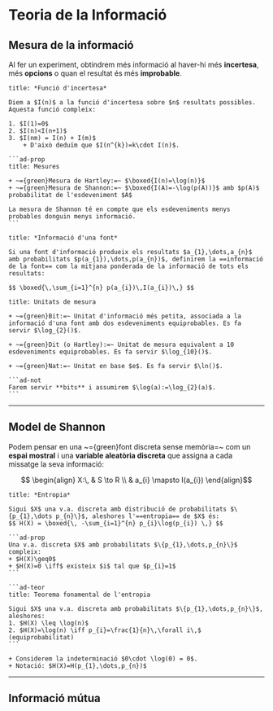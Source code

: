 # Teoria de la Informació

## **Mesura** de la informació

Al fer un experiment, obtindrem més informació al haver-hi més **incertesa**, més **opcions** o quan el resultat és més **improbable**.

````ad-def
title: *Funció d'incertesa*

Diem a $I(n)$ a la funció d'incertesa sobre $n$ resultats possibles. Aquesta funció compleix:

1. $I(1)=0$
2. $I(n)<I(n+1)$
3. $I(nm) = I(n) + I(m)$
	+ D'això deduïm que $I(n^{k})=k\cdot I(n)$.

```ad-prop
title: Mesures

+ ~={green}Mesura de Hartley:=~ $\boxed{I(n)=\log(n)}$
+ ~={green}Mesura de Shannon:=~ $\boxed{I(A)=-\log(p(A))}$ amb $p(A)$ probabilitat de l'esdeveniment $A$
  
La mesura de Shannon té en compte que els esdeveniments menys probables donguin menys informació.
```
````

```ad-def
title: *Informació d'una font*

Si una font d'informació produeix els resultats $a_{1},\dots,a_{n}$ amb probabilitats $p(a_{1}),\dots,p(a_{n})$, definirem la ==informació de la font== com la mitjana ponderada de la informació de tots els resultats:

$$ \boxed{\,\sum_{i=1}^{n} p(a_{i})\,I(a_{i})\,} $$
```

````ad-def
title: Unitats de mesura

+ ~={green}Bit:=~ Unitat d'informació més petita, associada a la informació d'una font amb dos esdeveniments equiprobables. Es fa servir $\log_{2}()$.

+ ~={green}Dit (o Hartley):=~ Unitat de mesura equivalent a 10 esdeveniments equiprobables. Es fa servir $\log_{10}()$.
  
+ ~={green}Nat:=~ Unitat en base $e$. Es fa servir $\ln()$.
  
```ad-not
Farem servir **bits** i assumirem $\log(a):=\log_{2}(a)$.
```
````


---
## Model de **Shannon**

Podem pensar en una ~={green}font discreta sense memòria=~ com un **espai mostral** i una **variable aleatòria discreta** que assigna a cada missatge la seva informació:

$$ \begin{align}
X:\, & S \to R \\
& a_{i} \mapsto I(a_{i})
\end{align}$$

````ad-def
title: *Entropia*

Sigui $X$ una v.a. discreta amb distribució de probabilitats $\{p_{1},\dots p_{n}\}$, aleshores l'==entropia== de $X$ és:
$$ H(X) = \boxed{\, -\sum_{i=1}^{n} p_{i}\log(p_{i}) \,} $$

```ad-prop
Una v.a. discreta $X$ amb probabilitats $\{p_{1},\dots,p_{n}\}$ compleix:
+ $H(X)\geq0$
+ $H(X)=0 \iff$ existeix $i$ tal que $p_{i}=1$ 
```

```ad-teor
title: Teorema fonamental de l'entropia

Sigui $X$ una v.a. discreta amb probabilitats $\{p_{1},\dots,p_{n}\}$, aleshores:
1. $H(X) \leq \log(n)$
2. $H(X)=\log(n) \iff p_{i}=\frac{1}{n}\,\forall i\,$ (equiprobabilitat) 
```
````

```ad-not
+ Considerem la indeterminació $0\cdot \log(0) = 0$.
+ Notació: $H(X)=H(p_{1},\dots,p_{n})$
```


---
## Informació **mútua**

